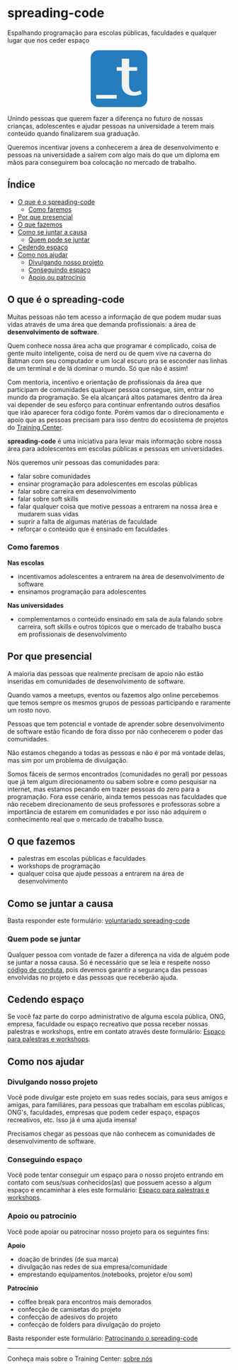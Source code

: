 # spreading-code

Espalhando programação para escolas públicas, faculdades e qualquer lugar que nos ceder espaço

<p align="center">
  <img src="assets/logo-training-center-blue-128.png" alt="Logo do Training Center">
</p>

Unindo pessoas que querem fazer a diferença no futuro de nossas crianças, adolescentes e ajudar pessoas na universidade a terem mais conteúdo quando finalizarem sua graduação.

Queremos incentivar jovens a conhecerem a área de desenvolvimento e pessoas na universidade a saírem com algo mais do que um diploma em mãos para conseguirem boa colocação no mercado de trabalho.

## Índice

- [O que é o spreading-code](#o-que-é-o-spreading-code)
    - [Como faremos](#como-faremos)
- [Por que presencial](#por-que-presencial)
- [O que fazemos](#o-que-fazemos)
- [Como se juntar a causa](#como-se-juntar-a-causa)
    - [Quem pode se juntar](#quem-pode-se-juntar)
- [Cedendo espaço](#cedendo-espaço)
- [Como nos ajudar](#como-nos-ajudar)
    - [Divulgando nosso projeto](#divulgando-nosso-projeto)
    - [Conseguindo espaço](#conseguindo-espaço)
    - [Apoio ou patrocínio](#apoio-ou-patrocínio)

## O que é o spreading-code

Muitas pessoas não tem acesso a informação de que podem mudar suas vidas através de uma área que demanda profissionais: a área de **desenvolvimento de software**. 

Quem conhece nossa área acha que programar é complicado, coisa de gente muito inteligente, coisa de nerd ou de quem vive na caverna do Batman com seu computador e um local escuro pra se esconder nas linhas de um terminal e de lá dominar o mundo. Só que não é assim!

Com mentoria, incentivo e orientação de profissionais da área que participam de comunidades qualquer pessoa consegue, sim, entrar no mundo da programação. Se ela alcançará altos patamares dentro da área vai depender de seu esforço para continuar enfrentando outros desafios que irão aparecer fora código fonte. Porém vamos dar o direcionamento e apoio que as pessoas precisam para isso dentro do ecosistema de projetos do [Training Center](https://trainingcenter.io/).

**spreading-code** é uma iniciativa para levar mais informação sobre nossa área para adolescentes em escolas públicas e pessoas em universidades.

Nós queremos unir pessoas das comunidades para:

- falar sobre comunidades
- ensinar programação para adolescentes em escolas públicas
- falar sobre carreira em desenvolvimento
- falar sobre soft skills
- falar qualquer coisa que motive pessoas a entrarem na nossa área e mudarem suas vidas
- suprir a falta de algumas matérias de faculdade
- reforçar o conteúdo que é ensinado em faculdades

### Como faremos

**Nas escolas**

- incentivamos adolescentes a entrarem na área de desenvolvimento de software
- ensinamos programação para adolescentes

**Nas universidades**

- complementamos o conteúdo ensinado em sala de aula falando sobre carreira, soft skills e outros tópicos que o mercado de trabalho busca em profissionais de desenvolvimento

## Por que presencial

A maioria das pessoas que realmente precisam de apoio não estão inseridas em comunidades de desenvolvimento de software.

Quando vamos a meetups, eventos ou fazemos algo online percebemos que temos sempre os mesmos grupos de pessoas participando e raramente um rosto novo.

Pessoas que tem potencial e vontade de aprender sobre desenvolvimento de software estão ficando de fora disso por não conhecerem o poder das comunidades.

Não estamos chegando a todas as pessoas e não é por má vontade delas, mas sim por um problema de divulgação.

Somos fáceis de sermos encontrados (comunidades no geral) por pessoas que já tem algum direcionamento ou sabem sobre e como pesquisar na internet, mas estamos pecando em trazer pessoas do zero para a programação. Fora esse cenário, ainda temos pessoas nas faculdades que não recebem direcionamento de seus professores e professoras sobre a importância de estarem em comunidades e por isso não adquirem o conhecimento real que o mercado de trabalho busca.

## O que fazemos

- palestras em escolas públicas e faculdades
- workshops de programação
- qualquer coisa que ajude pessoas a entrarem na área de desenvolvimento

## Como se juntar a causa

Basta responder este formulário: [voluntariado spreading-code](https://trainingcentr.typeform.com/to/zbiDtG)

### Quem pode se juntar

Qualquer pessoa com vontade de fazer a diferença na vida de alguém pode se juntar a nossa causa. Só é necessário que se leia e respeite nosso [código de conduta](http://bit.ly/tc-conduct-code), pois devemos garantir a segurança das pessoas envolvidas no projeto e das pessoas que receberão ajuda.

## Cedendo espaço

Se você faz parte do corpo administrativo de alguma escola pública, ONG, empresa, faculdade ou espaço recreativo que possa receber nossas palestras e workshops, entre em contato através deste formulário: [Espaço para palestras e workshops](https://trainingcentr.typeform.com/to/g4u160).

## Como nos ajudar

### Divulgando nosso projeto

Você pode divulgar este projeto em suas redes sociais, para seus amigos e amigas, para familiáres, para pessoas que trabalham em escolas públicas, ONG's, faculdades, empresas que podem ceder espaço, espaços recreativos, etc. Isso já é uma ajuda imensa!

Precisamos chegar as pessoas que não conhecem as comunidades de desenvolvimento de software.

### Conseguindo espaço

Você pode tentar conseguir um espaço para o nosso projeto entrando em contato com seus/suas conhecidos(as) que possuem acesso a algum espaço e encaminhar à eles este formulário: [Espaço para palestras e workshops](https://trainingcentr.typeform.com/to/g4u160).

### Apoio ou patrocínio

Você pode apoiar ou patrocinar nosso projeto para os seguintes fins:

**Apoio**

- doação de brindes (de sua marca)
- divulgação nas redes de sua empresa/comunidade
- emprestando equipamentos (notebooks, projetor e/ou som)

**Patrocínio**

- coffee break para encontros mais demorados
- confecção de camisetas do projeto
- confecção de adesivos do projeto
- confecção de folders para divulgação do projeto

Basta responder este formulário: [Patrocinando o spreading-code](https://trainingcentr.typeform.com/to/nPtxY6)

---

Conheça mais sobre o Training Center: [sobre nós](https://trainingcenter.io/sobre/)
